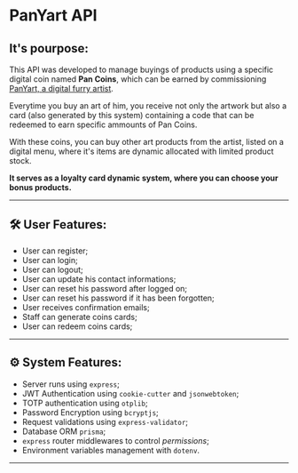 # PanYart API

## It's pourpose:

This API was developed to manage buyings of products using a specific digital coin named **Pan Coins**, which can be earned by commissioning <a href="panyart.studio" target="_blank">PanYart, a digital furry artist</a>.

Everytime you buy an art of him, you receive not only the artwork but also a card (also generated by this system) containing a code that can be redeemed to earn specific ammounts of Pan Coins.

With these coins, you can buy other art products from the artist, listed on a digital menu, where it's items are dynamic allocated with limited product stock.

**It serves as a loyalty card dynamic system, where you can choose your bonus products.**

---

## 🛠️ User Features:

- User can register;
- User can login;
- User can logout;
- User can update his contact informations;
- User can reset his password after logged on;
- User can reset his password if it has been forgotten;
- User receives confirmation emails;
- Staff can generate coins cards;
- User can redeem coins cards;

---

## ⚙️ System Features:

- Server runs using `express`;
- JWT Authentication using `cookie-cutter` and `jsonwebtoken`;
- TOTP authentication using `otplib`;
- Password Encryption using `bcryptjs`;
- Request validations using `express-validator`;
- Database ORM `prisma`;
- `express` router middlewares to control *permissions*;
- Environment variables management with `dotenv`.

--- 
